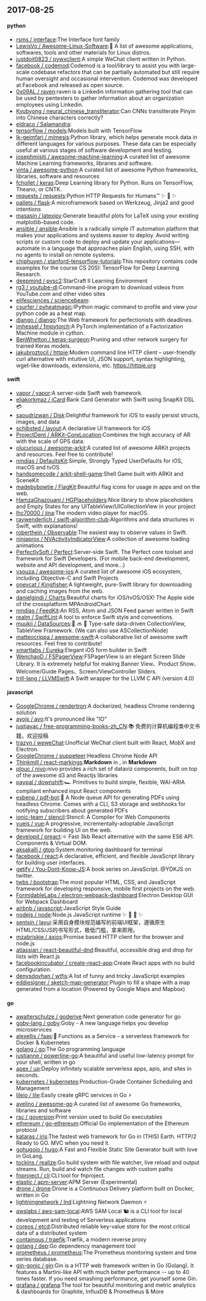 ## 2017-08-25

#### python
* [rsms / interface](https://github.com/rsms/interface):The Interface font family
* [LewisVo / Awesome-Linux-Software](https://github.com/LewisVo/Awesome-Linux-Software):🐧 A list of awesome applications, softwares, tools and other materials for Linux distros.
* [justdoit0823 / pywxclient](https://github.com/justdoit0823/pywxclient):A simple WeChat client written in Python.
* [facebook / codemod](https://github.com/facebook/codemod):Codemod is a tool/library to assist you with large-scale codebase refactors that can be partially automated but still require human oversight and occasional intervention. Codemod was developed at Facebook and released as open source.
* [0x09AL / raven](https://github.com/0x09AL/raven):raven is a Linkedin information gathering tool that can be used by pentesters to gather information about an organization employees using Linkedin.
* [Kyubyong / neural_chinese_transliterator](https://github.com/Kyubyong/neural_chinese_transliterator):Can CNNs transliterate Pinyin into Chinese characters correctly?
* [eldraco / Salamandra](https://github.com/eldraco/Salamandra):
* [tensorflow / models](https://github.com/tensorflow/models):Models built with TensorFlow
* [lk-geimfari / mimesis](https://github.com/lk-geimfari/mimesis):Python library, which helps generate mock data in different languages for various purposes. These data can be especially useful at various stages of software development and testing.
* [josephmisiti / awesome-machine-learning](https://github.com/josephmisiti/awesome-machine-learning):A curated list of awesome Machine Learning frameworks, libraries and software.
* [vinta / awesome-python](https://github.com/vinta/awesome-python):A curated list of awesome Python frameworks, libraries, software and resources
* [fchollet / keras](https://github.com/fchollet/keras):Deep Learning library for Python. Runs on TensorFlow, Theano, or CNTK.
* [requests / requests](https://github.com/requests/requests):Python HTTP Requests for Humans™ ✨ 🍰 ✨
* [pallets / flask](https://github.com/pallets/flask):A microframework based on Werkzeug, Jinja2 and good intentions
* [masasin / latexipy](https://github.com/masasin/latexipy):Generate beautiful plots for LaTeX using your existing matplotlib-based code.
* [ansible / ansible](https://github.com/ansible/ansible):Ansible is a radically simple IT automation platform that makes your applications and systems easier to deploy. Avoid writing scripts or custom code to deploy and update your applications— automate in a language that approaches plain English, using SSH, with no agents to install on remote systems.
* [chiphuyen / stanford-tensorflow-tutorials](https://github.com/chiphuyen/stanford-tensorflow-tutorials):This repository contains code examples for the course CS 20SI: TensorFlow for Deep Learning Research.
* [deepmind / pysc2](https://github.com/deepmind/pysc2):StarCraft II Learning Environment
* [rg3 / youtube-dl](https://github.com/rg3/youtube-dl):Command-line program to download videos from YouTube.com and other video sites
* [elifesciences / sciencebeam](https://github.com/elifesciences/sciencebeam):
* [csurfer / pyheatmagic](https://github.com/csurfer/pyheatmagic):IPython magic command to profile and view your python code as a heat map.
* [django / django](https://github.com/django/django):The Web framework for perfectionists with deadlines.
* [jmhessel / fmpytorch](https://github.com/jmhessel/fmpytorch):A PyTorch implementation of a Factorization Machine module in cython.
* [BenWhetton / keras-surgeon](https://github.com/BenWhetton/keras-surgeon):Pruning and other network surgery for trained Keras models.
* [jakubroztocil / httpie](https://github.com/jakubroztocil/httpie):Modern command line HTTP client – user-friendly curl alternative with intuitive UI, JSON support, syntax highlighting, wget-like downloads, extensions, etc. https://httpie.org

#### swift
* [vapor / vapor](https://github.com/vapor/vapor):A server-side Swift web framework.
* [eliakorkmaz / iCard](https://github.com/eliakorkmaz/iCard):Bank Card Generator with Swift using SnapKit DSL 💳
* [saoudrizwan / Disk](https://github.com/saoudrizwan/Disk):Delightful framework for iOS to easily persist structs, images, and data
* [schibsted / layout](https://github.com/schibsted/layout):A declarative UI framework for iOS
* [ProjectDent / ARKit-CoreLocation](https://github.com/ProjectDent/ARKit-CoreLocation):Combines the high accuracy of AR with the scale of GPS data.
* [olucurious / awesome-arkit](https://github.com/olucurious/awesome-arkit):A curated list of awesome ARKit projects and resources. Feel free to contribute!
* [nmdias / DefaultsKit](https://github.com/nmdias/DefaultsKit):Simple, Strongly Typed UserDefaults for iOS, macOS and tvOS
* [handsomecode / arkit-shell-game](https://github.com/handsomecode/arkit-shell-game):Shell Game built with ARKit and SceneKit
* [madebybowtie / FlagKit](https://github.com/madebybowtie/FlagKit):Beautiful flag icons for usage in apps and on the web.
* [HamzaGhazouani / HGPlaceholders](https://github.com/HamzaGhazouani/HGPlaceholders):Nice library to show placeholders and Empty States for any UITableView/UICollectionView in your project
* [lhc70000 / iina](https://github.com/lhc70000/iina):The modern video player for macOS.
* [raywenderlich / swift-algorithm-club](https://github.com/raywenderlich/swift-algorithm-club):Algorithms and data structures in Swift, with explanations!
* [roberthein / Observable](https://github.com/roberthein/Observable):The easiest way to observe values in Swift.
* [ninjaprox / NVActivityIndicatorView](https://github.com/ninjaprox/NVActivityIndicatorView):A collection of awesome loading animations
* [PerfectlySoft / Perfect](https://github.com/PerfectlySoft/Perfect):Server-side Swift. The Perfect core toolset and framework for Swift Developers. (For mobile back-end development, website and API development, and more…)
* [vsouza / awesome-ios](https://github.com/vsouza/awesome-ios):A curated list of awesome iOS ecosystem, including Objective-C and Swift Projects
* [onevcat / Kingfisher](https://github.com/onevcat/Kingfisher):A lightweight, pure-Swift library for downloading and caching images from the web.
* [danielgindi / Charts](https://github.com/danielgindi/Charts):Beautiful charts for iOS/tvOS/OSX! The Apple side of the crossplatform MPAndroidChart.
* [nmdias / FeedKit](https://github.com/nmdias/FeedKit):An RSS, Atom and JSON Feed parser written in Swift
* [realm / SwiftLint](https://github.com/realm/SwiftLint):A tool to enforce Swift style and conventions.
* [muukii / DataSources](https://github.com/muukii/DataSources):💾 🔜 📱 Type-safe data-driven CollectionView, TableView Framework. (We can also use ASCollectionNode)
* [matteocrippa / awesome-swift](https://github.com/matteocrippa/awesome-swift):A collaborative list of awesome swift resources. Feel free to contribute!
* [xmartlabs / Eureka](https://github.com/xmartlabs/Eureka):Elegant iOS form builder in Swift
* [WenchaoD / FSPagerView](https://github.com/WenchaoD/FSPagerView):FSPagerView is an elegant Screen Slide Library. It is extremely helpful for making Banner View、Product Show、Welcome/Guide Pages、Screen/ViewController Sliders.
* [trill-lang / LLVMSwift](https://github.com/trill-lang/LLVMSwift):A Swift wrapper for the LLVM C API (version 4.0)

#### javascript
* [GoogleChrome / rendertron](https://github.com/GoogleChrome/rendertron):A dockerized, headless Chrome rendering solution
* [ayojs / ayo](https://github.com/ayojs/ayo):It's pronounced like "IO"
* [justjavac / free-programming-books-zh_CN](https://github.com/justjavac/free-programming-books-zh_CN):📚 免费的计算机编程类中文书籍，欢迎投稿
* [trazyn / weweChat](https://github.com/trazyn/weweChat):Unofficial WeChat client built with React, MobX and Electron.
* [GoogleChrome / puppeteer](https://github.com/GoogleChrome/puppeteer):Headless Chrome Node API
* [Thinkmill / react-markings](https://github.com/Thinkmill/react-markings):**Markdown** in <Components/>, <Components/> in **Markdown**
* [plouc / nivo](https://github.com/plouc/nivo):nivo provides a rich set of dataviz components, built on top of the awesome d3 and Reactjs libraries
* [paypal / downshift](https://github.com/paypal/downshift):🏎 Primitives to build simple, flexible, WAI-ARIA compliant enhanced input React components
* [esbenp / pdf-bot](https://github.com/esbenp/pdf-bot):🤖 A Node queue API for generating PDFs using headless Chrome. Comes with a CLI, S3 storage and webhooks for notifying subscribers about generated PDFs
* [ionic-team / stencil](https://github.com/ionic-team/stencil):Stencil: A Compiler for Web Components
* [vuejs / vue](https://github.com/vuejs/vue):A progressive, incrementally-adoptable JavaScript framework for building UI on the web.
* [developit / preact](https://github.com/developit/preact):⚛️ Fast 3kb React alternative with the same ES6 API. Components & Virtual DOM.
* [aksakalli / gtop](https://github.com/aksakalli/gtop):System monitoring dashboard for terminal
* [facebook / react](https://github.com/facebook/react):A declarative, efficient, and flexible JavaScript library for building user interfaces.
* [getify / You-Dont-Know-JS](https://github.com/getify/You-Dont-Know-JS):A book series on JavaScript. @YDKJS on twitter.
* [twbs / bootstrap](https://github.com/twbs/bootstrap):The most popular HTML, CSS, and JavaScript framework for developing responsive, mobile first projects on the web.
* [FormidableLabs / electron-webpack-dashboard](https://github.com/FormidableLabs/electron-webpack-dashboard):Electron Desktop GUI for Webpack Dashboard
* [airbnb / javascript](https://github.com/airbnb/javascript):JavaScript Style Guide
* [nodejs / node](https://github.com/nodejs/node):Node.js JavaScript runtime ✨ 🐢 🚀 ✨
* [sentsin / layui](https://github.com/sentsin/layui):采用自身模块规范编写的前端UI框架，遵循原生HTML/CSS/JS的书写形式，极低门槛，拿来即用。
* [mzabriskie / axios](https://github.com/mzabriskie/axios):Promise based HTTP client for the browser and node.js
* [atlassian / react-beautiful-dnd](https://github.com/atlassian/react-beautiful-dnd):Beautiful, accessible drag and drop for lists with React.js
* [facebookincubator / create-react-app](https://github.com/facebookincubator/create-react-app):Create React apps with no build configuration.
* [denysdovhan / wtfjs](https://github.com/denysdovhan/wtfjs):A list of funny and tricky JavaScript examples
* [eddiesigner / sketch-map-generator](https://github.com/eddiesigner/sketch-map-generator):Plugin to fill a shape with a map generated from a location (Powered by Google Maps and Mapbox)

#### go
* [awalterschulze / goderive](https://github.com/awalterschulze/goderive):Next generation code generator for go
* [goby-lang / goby](https://github.com/goby-lang/goby):Goby - A new language helps you develop microservices
* [alexellis / faas](https://github.com/alexellis/faas):🐳 Functions as a Service - a serverless framework for Docker & Kubernetes
* [golang / go](https://github.com/golang/go):The Go programming language
* [justjanne / powerline-go](https://github.com/justjanne/powerline-go):A beautiful and useful low-latency prompt for your shell, written in go
* [apex / up](https://github.com/apex/up):Deploy infinitely scalable serverless apps, apis, and sites in seconds.
* [kubernetes / kubernetes](https://github.com/kubernetes/kubernetes):Production-Grade Container Scheduling and Management
* [lileio / lile](https://github.com/lileio/lile):Easily create gRPC services in Go ⚡️
* [avelino / awesome-go](https://github.com/avelino/awesome-go):A curated list of awesome Go frameworks, libraries and software
* [rsc / goversion](https://github.com/rsc/goversion):Print version used to build Go executables
* [ethereum / go-ethereum](https://github.com/ethereum/go-ethereum):Official Go implementation of the Ethereum protocol
* [kataras / iris](https://github.com/kataras/iris):The fastest web framework for Go in (THIS) Earth. HTTP/2 Ready to GO. MVC when you need it.
* [gohugoio / hugo](https://github.com/gohugoio/hugo):A Fast and Flexible Static Site Generator built with love in GoLang.
* [tockins / realize](https://github.com/tockins/realize):Go build system with file watcher, live reload and output streams. Run, build and watch file changes with custom paths
* [fnproject / cli](https://github.com/fnproject/cli):CLI tool for fnproject.
* [elastic / apm-server](https://github.com/elastic/apm-server):APM Server (Experimental)
* [drone / drone](https://github.com/drone/drone):Drone is a Continuous Delivery platform built on Docker, written in Go
* [lightningnetwork / lnd](https://github.com/lightningnetwork/lnd):Lightning Network Daemon ⚡️
* [awslabs / aws-sam-local](https://github.com/awslabs/aws-sam-local):AWS SAM Local 🐿 is a CLI tool for local development and testing of Serverless applications
* [coreos / etcd](https://github.com/coreos/etcd):Distributed reliable key-value store for the most critical data of a distributed system
* [containous / traefik](https://github.com/containous/traefik):Træfik, a modern reverse proxy
* [golang / dep](https://github.com/golang/dep):Go dependency management tool
* [prometheus / prometheus](https://github.com/prometheus/prometheus):The Prometheus monitoring system and time series database.
* [gin-gonic / gin](https://github.com/gin-gonic/gin):Gin is a HTTP web framework written in Go (Golang). It features a Martini-like API with much better performance -- up to 40 times faster. If you need smashing performance, get yourself some Gin.
* [grafana / grafana](https://github.com/grafana/grafana):The tool for beautiful monitoring and metric analytics & dashboards for Graphite, InfluxDB & Prometheus & More
